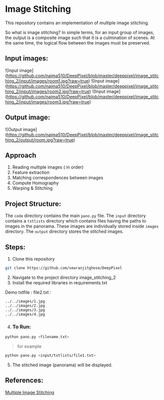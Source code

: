 # Image Stitching

This repository contains an implementation of multiple image stitching.

So what is image stitching? In simple terms, for an input group of images, the output is a composite image such that it is a culmination of scenes. At the same time, the logical flow between the images must be preserved.

## Input images:
![Input image] (https://github.com/najma510/DeepPixel/blob/master/deeppixel/image_stitching_2/input/images/room1.jpg?raw=true)
![Input image] (https://github.com/najma510/DeepPixel/blob/master/deeppixel/image_stitching_2/input/images/room2.jpg?raw=true)
![Input image] (https://github.com/najma510/DeepPixel/blob/master/deeppixel/image_stitching_2/input/images/room3.jpg?raw=true)

## Output image:
![Output image] (https://github.com/najma510/DeepPixel/blob/master/deeppixel/image_stitching_2/output/room.jpg?raw=true)

## Approach

1. Reading multiple images ( in order)
2. Feature extraction
3. Matching correspondences between images
4. Compute Homography
5. Warping & Stitching

## Project Structure:

The `code` directory contains the main `pano.py` file. The `input` directory contains a `txtlists` directory which contains files having the paths to images in the panorama. These images are individually stored inside `images` directory.
The `output` directory stores the stitched images.


## Steps:

1. Clone this repository
```bash
git clone https://github.com/smaranjitghose/DeepPixel
```
2. Navigate to the project directory image_stitching_2
3. Install the required libraries in requirements.txt

Demo txtfile : file2.txt :
```
../../images/1.jpg
../../images/2.jpg
../../images/3.jpg
../../images/4.jpg
```
4. ### To Run:
```bash
python pano.py <filename.txt>
```
> for example
```bash
python pano.py <input/txtlists/file1.txt>
```
5. The stitched image (panorama) will be displayed.


## References:
[Multiple Image Stitching](https://kushalvyas.github.io/stitching.html)
